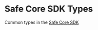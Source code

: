 # Safe Core SDK Types

Common types in the [Safe Core SDK](https://github.com/gnosis/safe-core-sdk)
